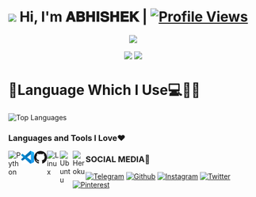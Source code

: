 # <img src="https://raw.githubusercontent.com/MartinHeinz/MartinHeinz/master/wave.gif" width="30px"> Hi, I'm 𝐀𝐁𝐇𝐈𝐒𝐇𝐄𝐊 | [![Profile Views](https://gpvc.arturio.dev/Abh1sh3k-Officia)](https://github.com/Abh1sh3k-Official)

<p align="center">
  <a href="https://github.com/Abh1sh3k-Official"><img src="https://sharasolutions.com/wp-content/uploads/2019/01/programming.gif"></a>
    </p>
<p align="center">
    <img
        width="49%"
        src="https://github-readme-stats.vercel.app/api?username=Abh1sh3k-Official&count_private=true&include_all_commits=true&show_icons=true&theme=tokyonight&custom_title=GitHub+Stats"
    />
    <img
        width="49%"
        src="https://github-readme-streak-stats.herokuapp.com?user=Abh1sh3k-Official&theme=tokyonight"
    />
</p>

<h3>
    
  
  # 🍫Language Which I Use💻👨‍💻

 

  ![Top Languages](https://github-readme-stats.vercel.app/api/top-langs/?username=Abh1sh3k-Official&custom_title=Languages%20I%20Use&theme=tokyonight&hide_border=true)

  ### Languages and Tools I Love❤️
[<img align="left" alt="Python" width="26px" src="https://upload.wikimedia.org/wikipedia/commons/thumb/c/c3/Python-logo-notext.svg/600px-Python-logo-notext.svg.png" />](https://python.org/)
[<img align="left" alt="Visual Studio Code" width="26px" src="https://raw.githubusercontent.com/github/explore/80688e429a7d4ef2fca1e82350fe8e3517d3494d/topics/visual-studio-code/visual-studio-code.png" />](https://code.visualstudio.com/)
[<img align="left" alt="GitHub" width="26px" src="https://raw.githubusercontent.com/github/explore/78df643247d429f6cc873026c0622819ad797942/topics/github/github.png" />](https://git-scm.com/)
[<img align="left" alt="Linux" width="26px" src="https://www.freepnglogos.com/uploads/linux-png/difference-between-linux-and-window-operating-system-3.png" />](https://www.linux.org/)
[<img align="left" alt="Ubuntu" width="26px" src="https://assets.ubuntu.com/v1/29985a98-ubuntu-logo32.png" />](https://www.ubuntu.com)
[<img align="left" alt="Heroku" width="26px" src="https://www.nicepng.com/png/full/223-2233246_heroku-logo-salesforce-heroku.png" />](https://heroku.com/)
  

  ### SOCIAL MEDIA🥀
[![Telegram](https://img.shields.io/badge/telegram-1b77FF.svg?style=for-the-badge&logo=telegram)](https://t.me/Abh1sh3k_Official) [![Github](https://img.shields.io/badge/github-171717.svg?style=for-the-badge&logo=github)](https://github.com/Abh1sh3k-Official) [![Instagram](https://img.shields.io/badge/instagram-pink?style=for-the-badge&logo=instagram)](https://instagram.me/dad_iz_here) [![Twitter](https://img.shields.io/badge/Twitter-1b77FF.svg?style=for-the-badge&logo=twitter)](https://twitter.com/BADBOYABHI18d) [![Pinterest](https://img.shields.io/badge/Pinterest-darkred?style=for-the-badge&logo=pinterest)](https://in.pinterest.com/abh1sh3k_official)
